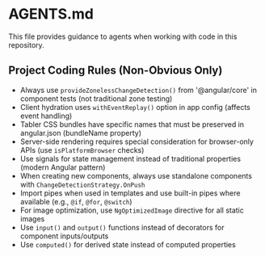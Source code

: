# AGENTS.md

This file provides guidance to agents when working with code in this repository.

## Project Coding Rules (Non-Obvious Only)

- Always use `provideZonelessChangeDetection()` from '@angular/core' in component tests (not traditional zone testing)
- Client hydration uses `withEventReplay()` option in app config (affects event handling)
- Tabler CSS bundles have specific names that must be preserved in angular.json (bundleName property)
- Server-side rendering requires special consideration for browser-only APIs (use `isPlatformBrowser` checks)
- Use signals for state management instead of traditional properties (modern Angular pattern)
- When creating new components, always use standalone components with `ChangeDetectionStrategy.OnPush`
- Import pipes when used in templates and use built-in pipes where available (e.g., `@if`, `@for`, `@switch`)
- For image optimization, use `NgOptimizedImage` directive for all static images
- Use `input()` and `output()` functions instead of decorators for component inputs/outputs
- Use `computed()` for derived state instead of computed properties
